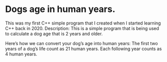 # Dogs age in human years.
This was my first C++ simple program that I created when I started learning C++ back in 2020. 
Description: 
This is a simple program that is being used to calculate a dog age that is 2 years and older.

Here’s how we can convert your dog’s age into human years:
The first two years of a dog’s life count as 21 human years.
Each following year counts as 4 human years.

